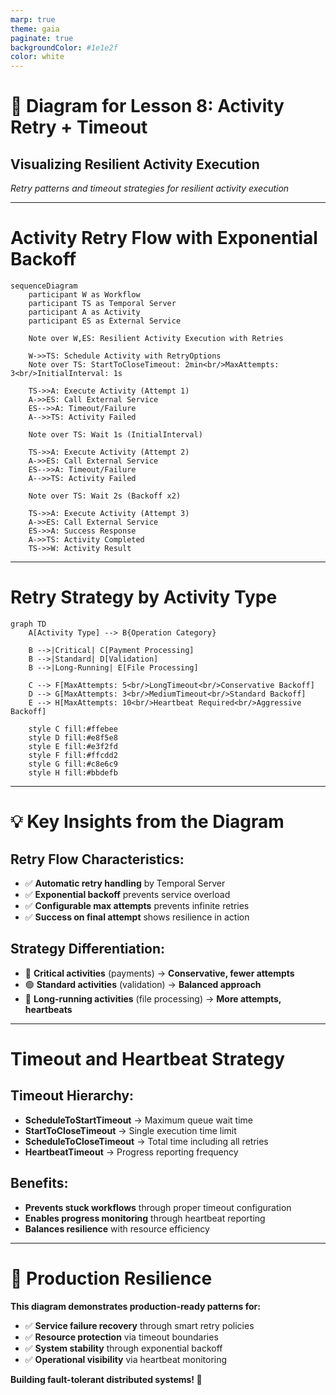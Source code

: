 ```yaml
---
marp: true
theme: gaia
paginate: true
backgroundColor: #1e1e2f
color: white
---
```


# 📜 Diagram for Lesson 8: Activity Retry + Timeout

## Visualizing Resilient Activity Execution

*Retry patterns and timeout strategies for resilient activity execution*

---

# Activity Retry Flow with Exponential Backoff

```mermaid
sequenceDiagram
    participant W as Workflow
    participant TS as Temporal Server
    participant A as Activity
    participant ES as External Service
    
    Note over W,ES: Resilient Activity Execution with Retries
    
    W->>TS: Schedule Activity with RetryOptions
    Note over TS: StartToCloseTimeout: 2min<br/>MaxAttempts: 3<br/>InitialInterval: 1s
    
    TS->>A: Execute Activity (Attempt 1)
    A->>ES: Call External Service
    ES-->>A: Timeout/Failure
    A-->>TS: Activity Failed
    
    Note over TS: Wait 1s (InitialInterval)
    
    TS->>A: Execute Activity (Attempt 2)
    A->>ES: Call External Service
    ES-->>A: Timeout/Failure
    A-->>TS: Activity Failed
    
    Note over TS: Wait 2s (Backoff x2)
    
    TS->>A: Execute Activity (Attempt 3)
    A->>ES: Call External Service
    ES->>A: Success Response
    A->>TS: Activity Completed
    TS->>W: Activity Result
```

---

# Retry Strategy by Activity Type

```mermaid
graph TD
    A[Activity Type] --> B{Operation Category}
    
    B -->|Critical| C[Payment Processing]
    B -->|Standard| D[Validation]
    B -->|Long-Running| E[File Processing]
    
    C --> F[MaxAttempts: 5<br/>LongTimeout<br/>Conservative Backoff]
    D --> G[MaxAttempts: 3<br/>MediumTimeout<br/>Standard Backoff]
    E --> H[MaxAttempts: 10<br/>Heartbeat Required<br/>Aggressive Backoff]
    
    style C fill:#ffebee
    style D fill:#e8f5e8
    style E fill:#e3f2fd
    style F fill:#ffcdd2
    style G fill:#c8e6c9
    style H fill:#bbdefb
```

---

# 💡 Key Insights from the Diagram

## **Retry Flow Characteristics:**

- ✅ **Automatic retry handling** by Temporal Server
- ✅ **Exponential backoff** prevents service overload
- ✅ **Configurable max attempts** prevents infinite retries
- ✅ **Success on final attempt** shows resilience in action

## **Strategy Differentiation:**

- 🔴 **Critical activities** (payments) → **Conservative, fewer attempts**
- 🟢 **Standard activities** (validation) → **Balanced approach**
- 🔵 **Long-running activities** (file processing) → **More attempts, heartbeats**

---

# Timeout and Heartbeat Strategy

## **Timeout Hierarchy:**
- **ScheduleToStartTimeout** → Maximum queue wait time
- **StartToCloseTimeout** → Single execution time limit
- **ScheduleToCloseTimeout** → Total time including all retries
- **HeartbeatTimeout** → Progress reporting frequency

## **Benefits:**
- **Prevents stuck workflows** through proper timeout configuration
- **Enables progress monitoring** through heartbeat reporting
- **Balances resilience** with resource efficiency

---

# 🚀 Production Resilience

**This diagram demonstrates production-ready patterns for:**

- ✅ **Service failure recovery** through smart retry policies
- ✅ **Resource protection** via timeout boundaries
- ✅ **System stability** through exponential backoff
- ✅ **Operational visibility** via heartbeat monitoring

**Building fault-tolerant distributed systems! 🎉** 